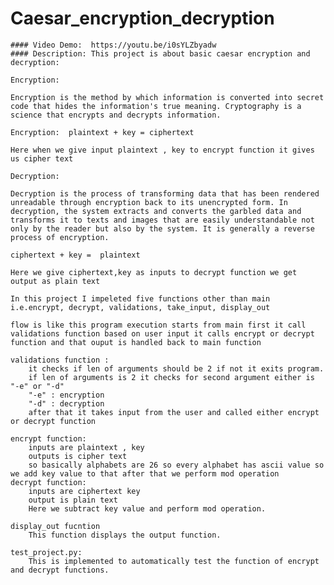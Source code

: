 # Caesar_encryption_decryption
    #### Video Demo:  https://youtu.be/i0sYLZbyadw
    #### Description: This project is about basic caesar encryption and decryption:

    Encryption:

    Encryption is the method by which information is converted into secret code that hides the information's true meaning. Cryptography is a science that encrypts and decrypts information.

    Encryption:  plaintext + key = ciphertext

    Here when we give input plaintext , key to encrypt function it gives us cipher text

    Decryption:

    Decryption is the process of transforming data that has been rendered unreadable through encryption back to its unencrypted form. In decryption, the system extracts and converts the garbled data and transforms it to texts and images that are easily understandable not only by the reader but also by the system. It is generally a reverse process of encryption.

    ciphertext + key =  plaintext

    Here we give ciphertext,key as inputs to decrypt function we get output as plain text

    In this project I impeleted five functions other than main i.e.encrypt, decrypt, validations, take_input, display_out

    flow is like this program execution starts from main first it call validations function based on user input it calls encrypt or decrypt function and that ouput is handled back to main function

    validations function :
        it checks if len of arguments should be 2 if not it exits program.
        if len of arguments is 2 it checks for second argument either is "-e" or "-d"
        "-e" : encryption
        "-d" : decryption
        after that it takes input from the user and called either encrypt or decrypt function

    encrypt function:
        inputs are plaintext , key
        outputs is cipher text
        so basically alphabets are 26 so every alphabet has ascii value so we add key value to that after that we perform mod operation
    decrypt function:
        inputs are ciphertext key
        output is plain text
        Here we subtract key value and perform mod operation.

    display_out fucntion
        This function displays the output function.

    test_project.py:
        This is implemented to automatically test the function of encrypt and decrypt functions.
